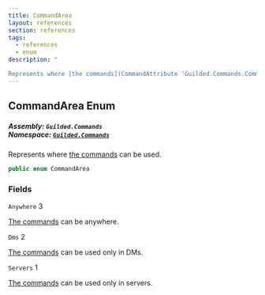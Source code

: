 ```yaml
---
title: CommandArea
layout: references
section: references
tags:
  - references
  - enum
description: "

Represents where [the commands](CommandAttribute 'Guilded.Commands.CommandAttribute') can be used."
---
```


## CommandArea Enum
##### **Assembly:** `Guilded.Commands`<br/>**Namespace:** [`Guilded.Commands`](Guilded.Commands 'Guilded.Commands')

Represents where [the commands](CommandAttribute 'Guilded.Commands.CommandAttribute') can be used.

```csharp
public enum CommandArea
```
### Fields

<a name='Guilded.Commands.CommandArea.Anywhere'></a>

`Anywhere` 3

[The commands](CommandAttribute 'Guilded.Commands.CommandAttribute') can be anywhere.

<a name='Guilded.Commands.CommandArea.Dms'></a>

`Dms` 2

[The commands](CommandAttribute 'Guilded.Commands.CommandAttribute') can be used only in DMs.

<a name='Guilded.Commands.CommandArea.Servers'></a>

`Servers` 1

[The commands](CommandAttribute 'Guilded.Commands.CommandAttribute') can be used only in servers.